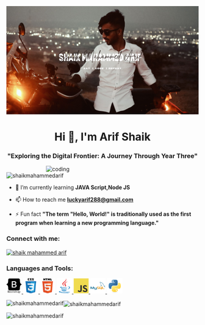 ![logo](https://github.com/shaikMahammedarif/shaikMahammedarif/blob/main/Mint%20Green%20Signature%20Beauty%20Lifestyle%20Travel%20Fashion%20Vlog%20Youtube%20Banner.jpg)
<h1 align="center">Hi 👋, I'm Arif Shaik</h1>
<h3 align="center">"Exploring the Digital Frontier: A Journey Through Year Three"</h3>

<img align="right" alt="coding" width="400" src="https://media.licdn.com/dms/image/D5622AQE7QPhI0_2qQw/feedshare-shrink_2048_1536/0/1695714370353?e=1700092800&v=beta&t=S_oXcE1gXkQCS3C7WkmFssoHYeUTpISkZ0795m5LC0c">

<p align="left"> <img src="https://komarev.com/ghpvc/?username=shaikmahammedarif&label=Profile%20views&color=0e75b6&style=flat" alt="shaikmahammedarif" /> </p>

- 🌱 I’m currently learning **JAVA Script,Node JS**

- 📫 How to reach me **luckyarif288@gmail.com**

- ⚡ Fun fact **"The term "Hello, World!" is traditionally used as the first program when learning a new programming language."**

<h3 align="left">Connect with me:</h3>
<p align="left">
<a href="https://www.linkedin.com/in/shaik-mahammad-arif-627048233/" target="blank"><img align="center" src="https://raw.githubusercontent.com/rahuldkjain/github-profile-readme-generator/master/src/images/icons/Social/linked-in-alt.svg" alt="shaik mahammed arif" height="30" width="40" /></a>
</p>

<h3 align="left">Languages and Tools:</h3>
<p align="left"> <a href="https://getbootstrap.com" target="_blank" rel="noreferrer"> <img src="https://raw.githubusercontent.com/devicons/devicon/master/icons/bootstrap/bootstrap-plain-wordmark.svg" alt="bootstrap" width="40" height="40"/> </a> <a href="https://www.w3schools.com/css/" target="_blank" rel="noreferrer"> <img src="https://raw.githubusercontent.com/devicons/devicon/master/icons/css3/css3-original-wordmark.svg" alt="css3" width="40" height="40"/> </a> <a href="https://www.w3.org/html/" target="_blank" rel="noreferrer"> <img src="https://raw.githubusercontent.com/devicons/devicon/master/icons/html5/html5-original-wordmark.svg" alt="html5" width="40" height="40"/> </a> <a href="https://www.java.com" target="_blank" rel="noreferrer"> <img src="https://raw.githubusercontent.com/devicons/devicon/master/icons/java/java-original.svg" alt="java" width="40" height="40"/> </a> <a href="https://developer.mozilla.org/en-US/docs/Web/JavaScript" target="_blank" rel="noreferrer"> <img src="https://raw.githubusercontent.com/devicons/devicon/master/icons/javascript/javascript-original.svg" alt="javascript" width="40" height="40"/> </a> <a href="https://www.mysql.com/" target="_blank" rel="noreferrer"> <img src="https://raw.githubusercontent.com/devicons/devicon/master/icons/mysql/mysql-original-wordmark.svg" alt="mysql" width="40" height="40"/> </a> <a href="https://www.python.org" target="_blank" rel="noreferrer"> <img src="https://raw.githubusercontent.com/devicons/devicon/master/icons/python/python-original.svg" alt="python" width="40" height="40"/> </a> </p>

<p><img align="left" src="https://github-readme-stats.vercel.app/api/top-langs?username=shaikmahammedarif&show_icons=true&locale=en&layout=compact" alt="shaikmahammedarif" /></p>
<p><img align="center" src="https://github-readme-streak-stats.herokuapp.com/?user=shaikmahammedarif&" alt="shaikmahammedarif" /></p>
<p>&nbsp;<img align="left" src="https://github-readme-stats.vercel.app/api?username=shaikmahammedarif&show_icons=true&locale=en" alt="shaikmahammedarif" /></p>



